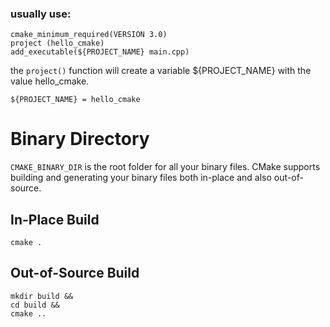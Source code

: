 ### usually use:
```
cmake_minimum_required(VERSION 3.0)
project (hello_cmake)
add_executable(${PROJECT_NAME} main.cpp)
```

the `project()` function will create a variable ${PROJECT_NAME} with the value hello_cmake.
```
${PROJECT_NAME} = hello_cmake
```
# Binary Directory
`CMAKE_BINARY_DIR` is the root folder for all your binary files.
CMake supports building and generating your binary files both in-place and also out-of-source.
## In-Place Build
```cmake .```
## Out-of-Source Build
```
mkdir build &&
cd build &&
cmake ..
```
